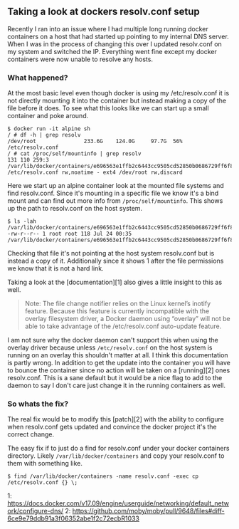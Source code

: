 ## Taking a look at dockers resolv.conf setup

Recently I ran into an issue where I had multiple long running docker containers on a
host that had started up pointing to my internal DNS server. When I was in the process
of changing this over I updated resolv.conf on my system and switched the IP. Everything
went fine except my docker containers were now unable to resolve any hosts.

### What happened?

At the most basic level even though docker is using my /etc/resolv.conf it is not directly
mounting it into the container but instead making a copy of the file before it does.
To see what this looks like we can start up a small container and poke around.

```
$ docker run -it alpine sh
/ # df -h | grep resolv
/dev/root               233.6G    124.0G     97.7G  56% /etc/resolv.conf
/ # cat /proc/self/mountinfo | grep resolv
131 110 259:3 /var/lib/docker/containers/e696563e1ffb2c6443cc9505cd52850b0686729ff6f829826495d56f5bc455a4/resolv.conf /etc/resolv.conf rw,noatime - ext4 /dev/root rw,discard
```

Here we start up an alpine container look at the mounted file systems and find resolv.conf.
Since it's mounting in a specific file we know it's a bind mount and can find out more info
from `/proc/self/mountinfo`. This shows up the path to resolv.conf on the host system.

```
$ ls -lah /var/lib/docker/containers/e696563e1ffb2c6443cc9505cd52850b0686729ff6f829826495d56f5bc455a4/resolv.conf
-rw-r--r-- 1 root root 118 Jul 24 00:35 /var/lib/docker/containers/e696563e1ffb2c6443cc9505cd52850b0686729ff6f829826495d56f5bc455a4/resolv.conf
```

Checking that file it's not pointing at the host system resolv.conf but is instead a copy of it.
Additionally since it shows 1 after the file permissions we know that it is not a hard link.

Taking a look at the [documentation][1] also gives a little insight to this as well.

> Note: The file change notifier relies on the Linux kernel’s inotify feature.
> Because this feature is currently incompatible with the overlay filesystem driver,
> a Docker daemon using “overlay” will not be able to take advantage of the
> /etc/resolv.conf auto-update feature.

I am not sure why the docker daemon can't support this when using the overlay driver because
unless `/etc/resolv.conf` on the host system is running on an overlay this shouldn't matter at
all. I think this documentation is partly wrong. In addition to get the update into the container
you will have to bounce the container since no action will be taken on a [running][2] ones resolv.conf.
This is a sane default but it would be a nice flag to add to the daemon to say I don't care
just change it in the running containers as well.

### So whats the fix?

The real fix would be to modify this [patch][2] with the ability to configure when resolv.conf
gets updated and convince the docker project it's the correct change. 

The easy fix if to just do a find for resolv.conf under your docker containers directory. Likely
`/var/lib/docker/containers` and copy your resolv.conf to them with something like.

```
$ find /var/lib/docker/containers -name resolv.conf -exec cp /etc/resolv.conf {} \;
```

1: https://docs.docker.com/v17.09/engine/userguide/networking/default_network/configure-dns/
2: https://github.com/moby/moby/pull/9648/files#diff-6ce9e79ddb91a3f06352abe1f2c72ecbR1033
